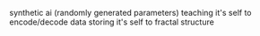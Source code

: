 synthetic ai (randomly generated parameters)
teaching it's self to encode/decode data
storing it's self to fractal structure

